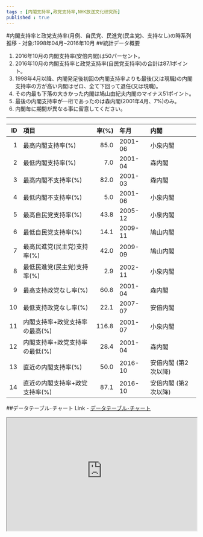 ```yaml
--- 
tags : [内閣支持率,政党支持率,NHK放送文化研究所] 
published : true
---
```

#内閣支持率と政党支持率(月例、自民党、民進党(民主党)、支持なし)の時系列推移  - 対象:1998年04月~2016年10月
##統計データ概要
1. 2016年10月の内閣支持率(安倍内閣)は50パーセント。
1. 2016年10月の内閣支持率と政党支持率(自民党支持率)の合計は87.1ポイント。
1. 1998年4月以降、内閣発足後初回の内閣支持率よりも最後(又は現職)の内閣支持率の方が高い内閣はゼロ、全て下回って退任(又は現職)。
1. その内最も下落の大きかった内閣は鳩山由紀夫内閣のマイナス51ポイント。
1. 最後の内閣支持率が一桁であったのは森内閣(2001年4月、7%)のみ。
1. 内閣毎に期間が異なる事に留意してください。

***

| ID|項目                           | 率(%)|年月    |内閣                 |
|--:|:------------------------------|-----:|:-------|:--------------------|
|  1|最高内閣支持率(%)              |  85.0|2001-06 |小泉内閣             |
|  2|最低内閣支持率(%)              |   7.0|2001-04 |森内閣               |
|  3|最高内閣不支持率(%)            |  82.0|2001-03 |森内閣               |
|  4|最低内閣不支持率(%)            |   5.0|2001-06 |小泉内閣             |
|  5|最高自民党支持率(%)            |  43.8|2005-12 |小泉内閣             |
|  6|最低自民党支持率(%)            |  14.1|2009-11 |鳩山内閣             |
|  7|最高民進党(民主党)支持率(%)    |  42.0|2009-09 |鳩山内閣             |
|  8|最低民進党(民主党)支持率(%)    |   2.9|2002-11 |小泉内閣             |
|  9|最高支持政党なし率(%)          |  60.8|2001-04 |森内閣               |
| 10|最低支持政党なし率(%)          |  22.1|2007-07 |安倍内閣             |
| 11|内閣支持率+政党支持率の最高(%) | 116.8|2001-07 |小泉内閣             |
| 12|内閣支持率+政党支持率の最低(%) |  28.4|2001-04 |森内閣               |
| 13|直近の内閣支持率(%)            |  50.0|2016-10 |安倍内閣 (第2次以降) |
| 14|直近の内閣支持率+政党支持率(%) |  87.1|2016-10 |安倍内閣 (第2次以降) |








##データテーブル･チャート
Link - [データテーブル･チャート](http://knowledgevault.saecanet.com/charts/am-consulting.co.jp-20161012225240.html)

<iframe src="http://knowledgevault.saecanet.com/charts/am-consulting.co.jp-20161012225240.html" width="100%" height="300px"></iframe>